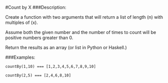#Count by X
###Description:

Create a function with two arguments that will return a list of length (n) with multiples of (x).

Assume both the given number and the number of times to count will be positive numbers greater than 0.

Return the results as an array (or list in Python or Haskell.)

###Examples:

`countBy(1,10) === [1,2,3,4,5,6,7,8,9,10]`

`countBy(2,5) === [2,4,6,8,10]`